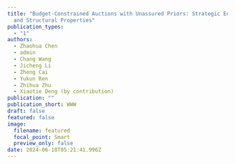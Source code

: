 ```yaml
---
title: "Budget-Constrained Auctions with Unassured Priors: Strategic Equivalence
  and Structural Properties"
publication_types:
  - "1"
authors:
  - Zhaohua Chen
  - admin
  - Chang Wang
  - Jicheng Li
  - Zheng Cai
  - Yukun Ren
  - Zhihua Zhu
  - Xiaotie Deng (by contribution)
publication: ""
publication_short: WWW
draft: false
featured: false
image:
  filename: featured
  focal_point: Smart
  preview_only: false
date: 2024-06-18T05:21:41.996Z
---
```

